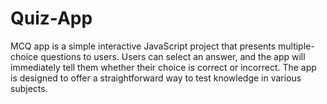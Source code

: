 # Quiz-App
MCQ app is a simple interactive JavaScript project that presents multiple-choice questions to users. Users can select an answer, and the app will immediately tell them whether their choice is correct or incorrect. The app is designed to offer a straightforward way to test knowledge in various subjects.
